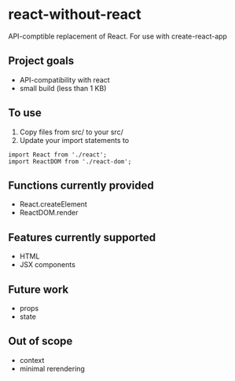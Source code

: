 # react-without-react
API-comptible replacement of React.  For use with create-react-app

## Project goals
* API-compatibility with react
* small build (less than 1 KB)

## To use
1. Copy files from src/ to your src/
2. Update your import statements to
```
import React from './react';
import ReactDOM from './react-dom';
```

## Functions currently provided
* React.createElement
* ReactDOM.render

## Features currently supported
* HTML
* JSX components

## Future work
* props
* state

## Out of scope
* context
* minimal rerendering
